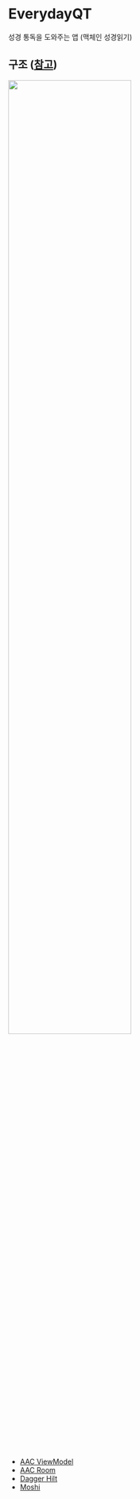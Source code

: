 # EverydayQT
성경 통독을 도와주는 앱 (맥체인 성경읽기)

## 구조 ([참고](https://velog.io/@pyro/android-module2))

<img src="https://user-images.githubusercontent.com/37360089/160735058-17649f4d-5576-4fff-abb7-10a76b440269.png" width = "70%"/>

## 

- [AAC ViewModel](https://developer.android.com/topic/libraries/architecture/viewmodel?hl=ko)
- [AAC Room](https://developer.android.com/topic/libraries/architecture/room?hl=ko)
- [Dagger Hilt](https://developer.android.com/training/dependency-injection/hilt-android?hl=ko)
- [Moshi](https://github.com/square/moshi)

